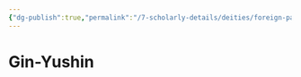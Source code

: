```yaml
---
{"dg-publish":true,"permalink":"/7-scholarly-details/deities/foreign-pantheons/the-sacred-dragons/gin-yushin/","noteIcon":""}
---
```


# Gin-Yushin
